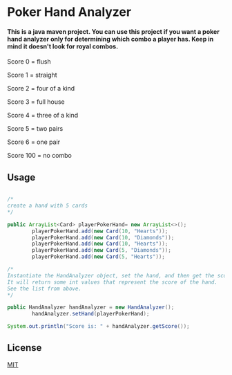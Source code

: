 # Poker Hand Analyzer

#### This is a java maven project. You can use this project if you want a poker hand analyzer only for determining which combo a player has. Keep in mind it doesn't look for royal combos.

Score 0 = flush

Score 1 = straight

Score 2 = four of a kind

Score 3 = full house

Score 4 = three of a kind

Score 5 = two pairs

Score 6 = one pair

Score 100 = no combo


## Usage

```java

/*
create a hand with 5 cards
*/

public ArrayList<Card> playerPokerHand= new ArrayList<>();
        playerPokerHand.add(new Card(10, "Hearts"));
        playerPokerHand.add(new Card(10, "Diamonds"));
        playerPokerHand.add(new Card(10, "Hearts"));
        playerPokerHand.add(new Card(5, "Diamonds"));
        playerPokerHand.add(new Card(5, "Hearts"));

/*
Instantiate the HandAnalyzer object, set the hand, and then get the score.
It will return some int values that represent the score of the hand.
See the list from above.
*/

public HandAnalyzer handAnalyzer = new HandAnalyzer();
        handAnalyzer.setHand(playerPokerHand);

System.out.println("Score is: " + handAnalyzer.getScore());
```
## License
[MIT](https://choosealicense.com/licenses/mit/)
